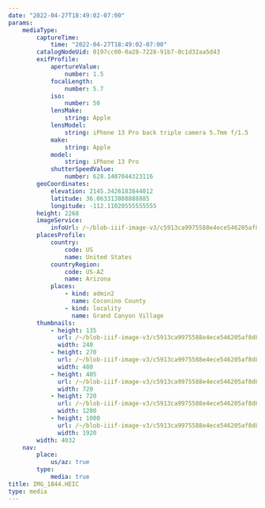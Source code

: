 ```yaml
---
date: "2022-04-27T18:49:02-07:00"
params:
    mediaType:
        captureTime:
            time: "2022-04-27T18:49:02-07:00"
        catalogNodeUid: 0197cc00-0a28-7228-91b7-0c1d32aa5d43
        exifProfile:
            apertureValue:
                number: 1.5
            focalLength:
                number: 5.7
            iso:
                number: 50
            lensMake:
                string: Apple
            lensModel:
                string: iPhone 13 Pro back triple camera 5.7mm f/1.5
            make:
                string: Apple
            model:
                string: iPhone 13 Pro
            shutterSpeedValue:
                number: 628.1407044323116
        geoCoordinates:
            elevation: 2145.3426183844012
            latitude: 36.063313888888885
            longitude: -112.11020555555555
        height: 2268
        imageService:
            infoUrl: /~/blob-iiif-image-v3/c5913ca9975588e4ece546205af8d8044c25b76f8808cbabb7bb19294e54b6e2/info.json
        placesProfile:
            country:
                code: US
                name: United States
            countryRegion:
                code: US-AZ
                name: Arizona
            places:
                - kind: admin2
                  name: Coconino County
                - kind: locality
                  name: Grand Canyon Village
        thumbnails:
            - height: 135
              url: /~/blob-iiif-image-v3/c5913ca9975588e4ece546205af8d8044c25b76f8808cbabb7bb19294e54b6e2/full/240%2C135/0/default.jpg
              width: 240
            - height: 270
              url: /~/blob-iiif-image-v3/c5913ca9975588e4ece546205af8d8044c25b76f8808cbabb7bb19294e54b6e2/full/480%2C270/0/default.jpg
              width: 480
            - height: 405
              url: /~/blob-iiif-image-v3/c5913ca9975588e4ece546205af8d8044c25b76f8808cbabb7bb19294e54b6e2/full/720%2C405/0/default.jpg
              width: 720
            - height: 720
              url: /~/blob-iiif-image-v3/c5913ca9975588e4ece546205af8d8044c25b76f8808cbabb7bb19294e54b6e2/full/1280%2C720/0/default.jpg
              width: 1280
            - height: 1080
              url: /~/blob-iiif-image-v3/c5913ca9975588e4ece546205af8d8044c25b76f8808cbabb7bb19294e54b6e2/full/1920%2C1080/0/default.jpg
              width: 1920
        width: 4032
    nav:
        place:
            us/az: true
        type:
            media: true
title: IMG_1844.HEIC
type: media
---
```

